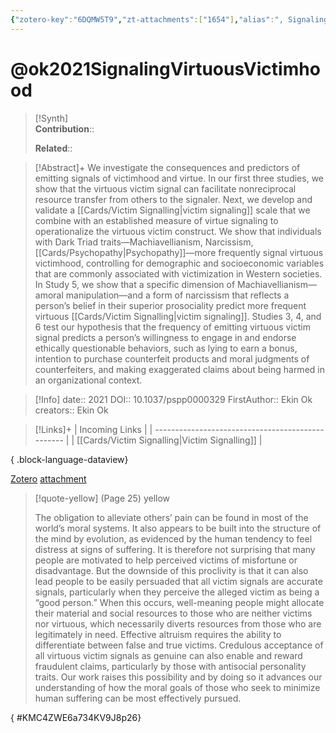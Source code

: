 ```yaml
---
{"zotero-key":"6DQMW5T9","zt-attachments":["1654"],"alias":", Signaling virtuous victimhood as indicators of Dark Triad personalities.","keywords":["dark triad","unethical behaviour","victim-signaling","virtue-signaling"],"FirstAuthor":"[[ Ekin Ok]]","tags":["source/researchpaper"],"dg-publish":true,"permalink":"/sources/research-papers/ok2021-signaling-virtuous-victimhood/","dgPassFrontmatter":true}
---
```


# @ok2021SignalingVirtuousVictimhood

>[!Synth]  
>**Contribution**::  
>  
>**Related**:: 
>  

> [!Abstract]+
> We investigate the consequences and predictors of emitting signals of victimhood and virtue. In our first three studies, we show that the virtuous victim signal can facilitate nonreciprocal resource transfer from others to the signaler. Next, we develop and validate a [[Cards/Victim Signalling\|victim signaling]] scale that we combine with an established measure of virtue signaling to operationalize the virtuous victim construct. We show that individuals with Dark Triad traits—Machiavellianism, Narcissism, [[Cards/Psychopathy\|Psychopathy]]—more frequently signal virtuous victimhood, controlling for demographic and socioeconomic variables that are commonly associated with victimization in Western societies. In Study 5, we show that a specific dimension of Machiavellianism—amoral manipulation—and a form of narcissism that reflects a person’s belief in their superior prosociality predict more frequent virtuous [[Cards/Victim Signalling\|victim signaling]]. Studies 3, 4, and 6 test our hypothesis that the frequency of emitting virtuous victim signal predicts a person’s willingness to engage in and endorse ethically questionable behaviors, such as lying to earn a bonus, intention to purchase counterfeit products and moral judgments of counterfeiters, and making exaggerated claims about being harmed in an organizational context.

> [!Info]
> date:: 2021
> DOI:: 10.1037/pspp0000329
> FirstAuthor:: Ekin Ok
> creators:: Ekin Ok

> [!Links]+
>  | Incoming Links                                    |
> | ------------------------------------------------- |
> | [[Cards/Victim Signalling\|Victim Signalling]] |
> 
{ .block-language-dataview}


[Zotero](zotero://select/library/items/6DQMW5T9) [attachment](<file:///Users/nathanmaxwell/Zotero/storage/734KV9J8/Ok%20et%20al_2021_Signaling%20virtuous%20victimhood%20as%20indicators%20of%20Dark%20Triad%20personalities.pdf>)

> [!quote-yellow] (Page 25) yellow
> 
> The obligation to alleviate others’ pain can be found in most of the world’s moral systems. It also appears to be built into the structure of the mind by evolution, as evidenced by the human tendency to feel distress at signs of suffering. It is therefore not surprising that many people are motivated to help perceived victims of misfortune or disadvantage. But the downside of this proclivity is that it can also lead people to be easily persuaded that all victim signals are accurate signals, particularly when they perceive the alleged victim as being a “good person.” When this occurs, well-meaning people might allocate their material and social resources to those who are neither victims nor virtuous, which necessarily diverts resources from those who are legitimately in need. Effective altruism requires the ability to differentiate between false and true victims. Credulous acceptance of all virtuous victim signals as genuine can also enable and reward fraudulent claims, particularly by those with antisocial personality traits. Our work raises this possibility and by doing so it advances our understanding of how the moral goals of those who seek to minimize human suffering can be most effectively pursued.
>
{ #KMC4ZWE6a734KV9J8p26}

